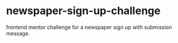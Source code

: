 # newspaper-sign-up-challenge
frontend mentor challenge for a newspaper sign up with submission message.
